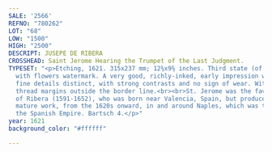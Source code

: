 ```yaml
---
SALE: '2566'
REFNO: "780262"
LOT: "68"
LOW: "1500"
HIGH: "2500"
DESCRIPT: JUSEPE DE RIBERA
CROSSHEAD: Saint Jerome Hearing the Trumpet of the Last Judgment.
TYPESET: "<p>Etching, 1621. 315x237 mm; 12⅜x9⅜ inches. Third state (of 5). Chalice
  with flowers watermark. A very good, richly-inked, early impression with all the
  fine details distinct, with strong contrasts and no sign of wear. With narrow to
  thread margins outside the border line.<br><br>St. Jerome was the favorite subject
  of Ribera (1591-1652), who was born near Valencia, Spain, but produced most of his
  mature work, from the 1620s onward, in and around Naples, which was then part of
  the Spanish Empire. Bartsch 4.</p>"
year: 1621
background_color: "#ffffff"

---
```

